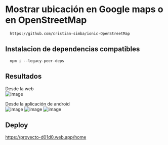 # Mostrar ubicación en Google maps o en OpenStreetMap
```
  https://github.com/cristian-simba/ionic-OpenStreetMap
```
## Instalacion de dependencias compatibles
```
  npm i --legacy-peer-deps
```

## Resultados
Desde la web </br>
![image](https://github.com/Miguel-Paredes/Segunda-evaluaci-n/assets/117742977/b7268100-abfa-4c35-8a42-bad4aacb5df3)

Desde la aplicación de android </br>
![image](https://github.com/Miguel-Paredes/Segunda-evaluaci-n/assets/117742977/5abdecc0-4338-4b4a-808d-8bf390120139)
![image](https://github.com/Miguel-Paredes/Segunda-evaluaci-n/assets/117742977/682d97a8-d849-456b-9274-7c608eb1f2a6)
![image](https://github.com/Miguel-Paredes/Segunda-evaluaci-n/assets/117742977/8b2411da-9b1d-40bc-8c3d-aa219da53936)

## Deploy
  https://proyecto-d01d0.web.app/home

